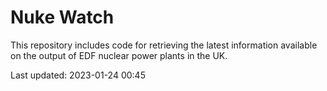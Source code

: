 # Nuke Watch

This repository includes code for retrieving the latest information available on the output of EDF nuclear power plants in the UK.

Last updated: 2023-01-24 00:45